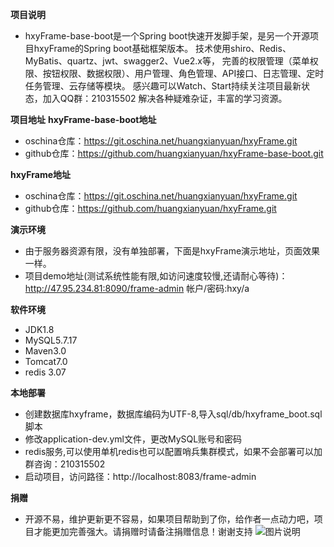 **项目说明** 
- hxyFrame-base-boot是一个Spring boot快速开发脚手架，是另一个开源项目hxyFrame的Spring boot基础框架版本。
技术使用shiro、Redis、MyBatis、quartz、jwt、swagger2、Vue2.x等，
完善的权限管理（菜单权限、按钮权限、数据权限）、用户管理、角色管理、API接口、日志管理、定时任务管理、云存储等模块。
感兴趣可以Watch、Start持续关注项目最新状态，加入QQ群：210315502 解决各种疑难杂证，丰富的学习资源。


**项目地址** 
**hxyFrame-base-boot地址** 
- oschina仓库：https://git.oschina.net/huangxianyuan/hxyFrame.git
- github仓库：https://github.com/huangxianyuan/hxyFrame-base-boot.git

**hxyFrame地址** 
- oschina仓库：https://git.oschina.net/huangxianyuan/hxyFrame.git
- github仓库：https://github.com/huangxianyuan/hxyFrame.git

 **演示环境** 
- 由于服务器资源有限，没有单独部署，下面是hxyFrame演示地址，页面效果一样。
- 项目demo地址(测试系统性能有限,如访问速度较慢,还请耐心等待)：http://47.95.234.81:8090/frame-admin 帐户/密码:hxy/a 

 **软件环境** 
- JDK1.8
- MySQL5.7.17
- Maven3.0
- Tomcat7.0
- redis 3.07

 **本地部署**
- 创建数据库hxyframe，数据库编码为UTF-8,导入sql/db/hxyframe_boot.sql脚本
- 修改application-dev.yml文件，更改MySQL账号和密码
- redis服务,可以使用单机redis也可以配置哨兵集群模式，如果不会部署可以加群咨询：210315502
- 启动项目，访问路径：http://localhost:8083/frame-admin

**捐赠**
- 开源不易，维护更新更不容易，如果项目帮助到了你，给作者一点动力吧，项目才能更加完善强大。请捐赠时请备注捐赠信息！谢谢支持
 ![图片说明](http://osaowv4s0.bkt.clouddn.com/upload/20170829/59da2d5b80464f67a035f529b6eb0dad "图片说明")
 
 
